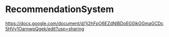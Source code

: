 # RecommendationSystem
https://docs.google.com/document/d/1j2hFpO6EZdNlBDoEG0ikGGmaGCDc5HVy1OarnwpQgek/edit?usp=sharing
